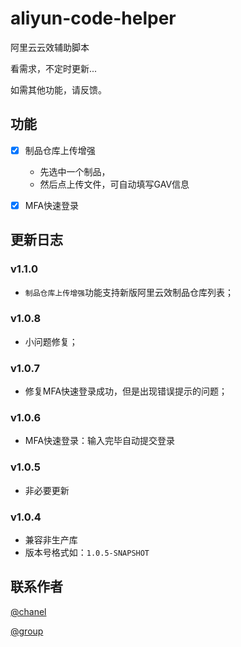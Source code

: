 # aliyun-code-helper
阿里云云效辅助脚本

看需求，不定时更新...

如需其他功能，请反馈。

## 功能
- [x] 制品仓库上传增强
  - 先选中一个制品，
  - 然后点上传文件，可自动填写GAV信息

- [x] MFA快速登录

## 更新日志
### v1.1.0
- ```制品仓库上传增强```功能支持新版阿里云效制品仓库列表；

### v1.0.8
- 小问题修复；
### v1.0.7
- 修复MFA快速登录成功，但是出现错误提示的问题；

### v1.0.6
- MFA快速登录：输入完毕自动提交登录

### v1.0.5
- 非必要更新

### v1.0.4
- 兼容非生产库
- 版本号格式如：```1.0.5-SNAPSHOT```

## 联系作者
[@chanel](https://t.me/tcbmqy)

[@group](https://t.me/tgbmqy)

